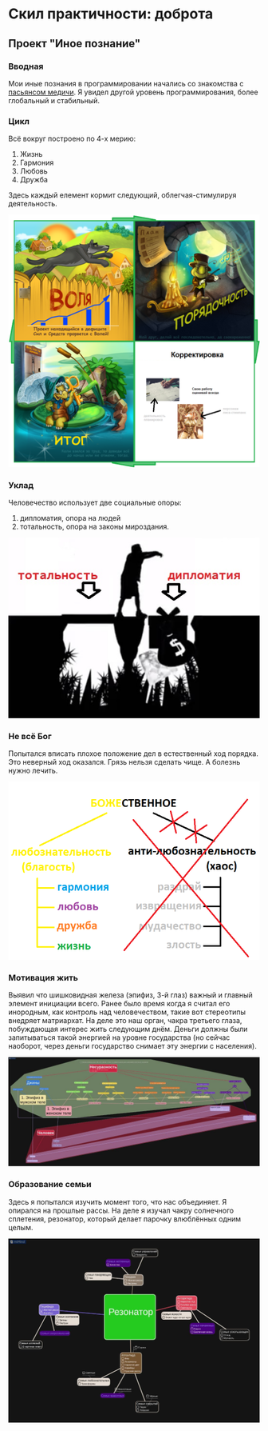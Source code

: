 # Скил практичности: доброта

## Проект "Иное познание"
### Вводная

Мои иные познания в программировании начались со знакомства с <a target="_blank" href="https://пасьянс-медичи.рф">пасьянсом медичи</a>. Я увидел другой уровень программирования, более глобальный и стабильный.

### Цикл

Всё вокруг построено по 4-х мерию:
1. Жизнь
2. Гармония
3. Любовь
4. Дружба

Здесь каждый елемент кормит следующий, облегчая-стимулируя деятельность. 

![](./Картинки/prudence-cicle-1.png)

### Уклад

Человечество использует две социальные опоры:
1. дипломатия, опора на людей
2. тотальность, опора на законы мироздания.

![](./Картинки/Подход.jpg)

### Не всё Бог

Попытался вписать плохое положение дел в естественный ход порядка. Это неверный ход оказался. Грязь нельзя сделать чище. А болезнь нужно лечить.

![](./Картинки/Божественное2.png)

### Мотивация жить

Выявил что шишковидная железа (эпифиз, 3-й глаз) важный и главный элемент инициации всего. Ранее было время когда я считал его инородным, как контроль над человечеством, такие вот стереотипы внедряет матриархат. На деле это наш орган, чакра третьего глаза, побуждающая интерес жить следующим днём. Деньги должны были запитываться такой энергией на уровне государства (но сейчас наоборот, через деньги государство снимает эту энергии с населения). 

![](./Картинки/Человек%20и%20эпифиз.jpg)

### Образование семьи

Здесь я попытался изучить момент того, что нас объединяет. Я опирался на прошлые рассы. На деле я изучал чакру солнечного сплетения, резонатор, который делает парочку влюблённых одним целым.

![](./Картинки/Четыре%20рассы.jpg)
